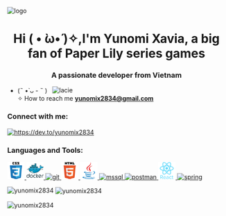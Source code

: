 ![logo]()

<h1 align="center">Hi ( • ̀ω•́ )✧,I'm Yunomi Xavia, a big fan of Paper Lily series games</h1>
<h3 align="center">A passionate developer from Vietnam</h3>

<img align="right" alt="lacie" width="400" src="https://media1.tenor.com/m/7cKZGPiE1YMAAAAC/paper-lily-lacie.gif">

- (˵ •̀ ᴗ - ˵ ) ✧ How to reach me **yunomix2834@gmail.com**

<h3 align="left">Connect with me:</h3>
<p align="left">
<a href="https://dev.to/https://dev.to/yunomix2834" target="blank"><img align="center" src="https://raw.githubusercontent.com/rahuldkjain/github-profile-readme-generator/master/src/images/icons/Social/devto.svg" alt="https://dev.to/yunomix2834" height="30" width="40" /></a>
</p>

<h3 align="left">Languages and Tools:</h3>
<p align="left"> <a href="https://www.w3schools.com/css/" target="_blank" rel="noreferrer"> <img src="https://raw.githubusercontent.com/devicons/devicon/master/icons/css3/css3-original-wordmark.svg" alt="css3" width="40" height="40"/> </a> <a href="https://www.docker.com/" target="_blank" rel="noreferrer"> <img src="https://raw.githubusercontent.com/devicons/devicon/master/icons/docker/docker-original-wordmark.svg" alt="docker" width="40" height="40"/> </a> <a href="https://git-scm.com/" target="_blank" rel="noreferrer"> <img src="https://www.vectorlogo.zone/logos/git-scm/git-scm-icon.svg" alt="git" width="40" height="40"/> </a> <a href="https://www.w3.org/html/" target="_blank" rel="noreferrer"> <img src="https://raw.githubusercontent.com/devicons/devicon/master/icons/html5/html5-original-wordmark.svg" alt="html5" width="40" height="40"/> </a> <a href="https://www.java.com" target="_blank" rel="noreferrer"> <img src="https://raw.githubusercontent.com/devicons/devicon/master/icons/java/java-original.svg" alt="java" width="40" height="40"/> </a> <a href="https://www.microsoft.com/en-us/sql-server" target="_blank" rel="noreferrer"> <img src="https://www.svgrepo.com/show/303229/microsoft-sql-server-logo.svg" alt="mssql" width="40" height="40"/> </a> <a href="https://postman.com" target="_blank" rel="noreferrer"> <img src="https://www.vectorlogo.zone/logos/getpostman/getpostman-icon.svg" alt="postman" width="40" height="40"/> </a> <a href="https://reactjs.org/" target="_blank" rel="noreferrer"> <img src="https://raw.githubusercontent.com/devicons/devicon/master/icons/react/react-original-wordmark.svg" alt="react" width="40" height="40"/> </a> <a href="https://spring.io/" target="_blank" rel="noreferrer"> <img src="https://www.vectorlogo.zone/logos/springio/springio-icon.svg" alt="spring" width="40" height="40"/> </a> </p>

<p><img align="left" src="https://github-readme-stats.vercel.app/api/top-langs?username=yunomix2834&show_icons=true&locale=en&layout=compact" alt="yunomix2834" /></p>

<p>&nbsp;<img align="center" src="https://github-readme-stats.vercel.app/api?username=yunomix2834&show_icons=true&locale=en" alt="yunomix2834" /></p>

<p><img align="center" src="https://github-readme-streak-stats.herokuapp.com/?user=yunomix2834&" alt="yunomix2834" /></p>
